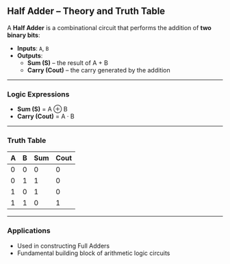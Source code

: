 ##  Half Adder – Theory and Truth Table

A **Half Adder** is a combinational circuit that performs the addition of **two binary bits**:  
- **Inputs**: `A`, `B`  
- **Outputs**:  
  - **Sum (S)** – the result of A + B  
  - **Carry (Cout)** – the carry generated by the addition

---

###  Logic Expressions

- **Sum (S)** = A ⊕ B  
- **Carry (Cout)** = A · B

---

###  Truth Table

| A | B | Sum | Cout |
|---|---|-----|------|
| 0 | 0 |  0  |  0   |
| 0 | 1 |  1  |  0   |
| 1 | 0 |  1  |  0   |
| 1 | 1 |  0  |  1   |

---

###  Applications

- Used in constructing Full Adders
- Fundamental building block of arithmetic logic circuits
